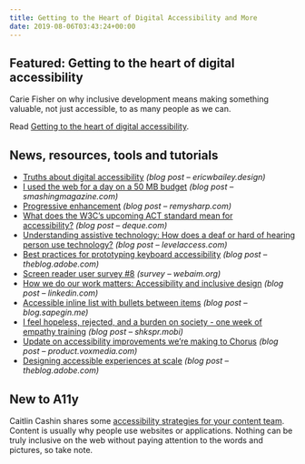 ```yaml
---
title: Getting to the Heart of Digital Accessibility and More
date: 2019-08-06T03:43:24+00:00
---
```


## Featured: Getting to the heart of digital accessibility

Carie Fisher on why inclusive development means making something valuable, not just accessible, to as many people as we can.

Read [Getting to the heart of digital accessibility](https://alistapart.com/article/getting-to-the-heart-of-digital-accessibility/).

## News, resources, tools and tutorials

- [Truths about digital accessibility](https://ericwbailey.design/writing/truths-about-digital-accessibility.html) *(blog post – ericwbailey.design)*
- [I used the web for a day on a 50 MB budget](https://www.smashingmagazine.com/2019/07/web-on-50mb-budget/) *(blog post – smashingmagazine.com)*
- [Progressive enhancement](https://remysharp.com/2019/07/24/progressive-enhancement) *(blog post – remysharp.com)*
- [What does the W3C’s upcoming ACT standard mean for accessibility?](https://www.deque.com/blog/what-does-the-w3cs-upcoming-act-standard-mean-for-accessibility/) *(blog post – deque.com)*
- [Understanding assistive technology: How does a deaf or hard of hearing person use technology?](https://levelaccess.com/understanding-assistive-technology-how-does-a-deaf-or-hard-of-hearing-person-use-technology/) *(blog post – levelaccess.com)*
- [Best practices for prototyping keyboard accessibility](https://theblog.adobe.com/best-practices-for-prototyping-keyboard-accessibility/) *(blog post – theblog.adobe.com)*
- [Screen reader user survey #8](https://webaim.org/projects/screenreadersurvey8/) *(survey – webaim.org)*
- [How we do our work matters: Accessibility and inclusive design](https://www.linkedin.com/pulse/how-we-do-our-work-matters-accessibility-inclusive-derek-featherstone/) *(blog post – linkedin.com)*
- [Accessible inline list with bullets between items](https://blog.sapegin.me/all/accessible-inline-list/) *(blog post – blog.sapegin.me)*
- [I feel hopeless, rejected, and a burden on society - one week of empathy training](https://shkspr.mobi/blog/2019/07/i-feel-hopeless-rejected-and-a-burden-on-society-one-week-of-empathy-training/) *(blog post – shkspr.mobi)*
- [Update on accessibility improvements we’re making to Chorus](https://product.voxmedia.com/2019/7/31/20696395/chorus-accessibility-improvements) *(blog post – product.voxmedia.com)*
- [Designing accessible experiences at scale](https://theblog.adobe.com/accessibility-design-at-scale/) *(blog post – theblog.adobe.com)*

## New to A11y

Caitlin Cashin shares some [accessibility strategies for your content team](https://www.deque.com/blog/accessibility-strategies-for-your-content-team/). Content is usually why people use websites or applications. Nothing can be truly inclusive on the web without paying attention to the words and pictures, so take note.
